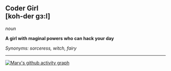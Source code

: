 ## Coder Girl <br> [koh-der gɜ:l]

_noun_

**A girl with maginal powers who can hack your day**

_Synonyms: sorceress, witch, fairy_

---

[![Mary's github activity graph](https://github-readme-activity-graph.vercel.app/graph?username=maryvitoria002&theme=react-dark&point=EA64FA&hide_border=true&bg_color=0000&line=EB64FA&title_color=EB64FA&color=EB64FA)](https://github.com/ashutosh00710/github-readme-activity-graph)
